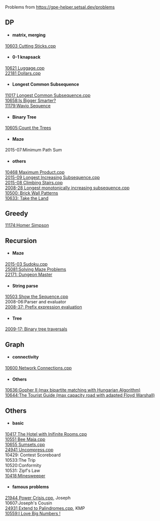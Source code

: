 Problems from https://gpe-helper.setsal.dev/problems

## DP
- #### matrix, merging
[10603 Cutting Sticks.cpp](https://github.com/zzzzz314314/GPE/blob/master/10603%20Cutting%20Sticks.cpp)
- #### 0-1 knapsack
[10621 Luggage.cpp](https://github.com/zzzzz314314/GPE/blob/master/10621%20Luggage.cpp)  
[22181 Dollars.cpp](https://github.com/zzzzz314314/GPE/blob/master/22181%20Dollars.cpp)
- #### Longest Common Subsequence
[11017 Longest Common Subsequence.cpp](https://github.com/zzzzz314314/GPE/blob/master/11017%20Longest%20Common%20Subsequence.cpp)  
[10658:Is Bigger Smarter?](https://github.com/zzzzz314314/GPE/blob/master/10658%20Is%20Bigger%20Smarter.cpp)    
[11179:Wavio Sequence](https://github.com/zzzzz314314/GPE/blob/master/11179%20Wavio%20Sequence.cpp)   
- #### Binary Tree
[10605:Count the Trees](https://github.com/zzzzz314314/GPE/blob/master/10605%20Count%20the%20Trees.cpp)    
- #### Maze  
2015-07:Minimum Path Sum  
- #### others
[10468 Maximum Product.cpp](https://github.com/zzzzz314314/GPE/blob/master/10468%20Maximum%20Product.cpp)  
[2015-09 Longest Increasing Subsequence.cpp](https://github.com/zzzzz314314/GPE/blob/master/2015-09%20Longest%20Increasing%20Subsequence.cpp)  
[2015-08 Climbing Stairs.cpp](https://github.com/zzzzz314314/GPE/blob/master/2015-08%20Climbing%20Stairs.cpp)  
[2008-28 Longest monotonically increasing subsequence.cpp](https://github.com/zzzzz314314/GPE/blob/master/2008-28%20Longest%20monotonically%20increasing%20subsequence.cpp)  
[10500: Brick Wall Patterns](https://github.com/zzzzz314314/GPE/blob/master/10500%20Brick%20Wall%20Patterns.cpp)     
[10633: Take the Land](https://github.com/zzzzz314314/GPE/blob/master/10633%20Take%20the%20land.cpp)  


## Greedy
[11174:Homer Simpson](https://github.com/zzzzz314314/GPE/blob/master/11174%20Homer%20Simpson%20(greedy).cpp)  

## Recursion
- #### Maze
[2015-03 Sudoku.cpp](https://github.com/zzzzz314314/GPE/blob/master/2015-03%20Sudoku.cpp)  
[25081:Solving Maze Problems](https://github.com/zzzzz314314/GPE/blob/master/25081%20Solving%20Maze%20Problems.cpp)  
[22171: Dungeon Master](https://github.com/zzzzz314314/GPE/blob/master/22171%20Dungeon%20Master.cpp)  
- #### String parse
[10503 Show the Sequence.cpp](https://github.com/zzzzz314314/GPE/blob/master/10503%20Show%20the%20Sequence.cpp)  
2008-06:Parser and evaluator  
[2008-37: Prefix expression evaluation](https://github.com/zzzzz314314/GPE/blob/master/2008-37%20Prefix%20expression%20evaluation.cpp)    

- #### Tree
[2009-17: Binary tree traversals](https://github.com/zzzzz314314/GPE/blob/master/2009-17%20Binary%20tree%20traversals.cpp)    

## Graph
- #### connectivity
[10600 Network Connections.cpp](https://github.com/zzzzz314314/GPE/blob/master/10600%20Network%20Connections.cpp)
- #### Others
[10636:Gopher II (max bipartite matching with Hungarian Algorithm)](https://github.com/zzzzz314314/GPE/blob/master/Problem%20A%20Gopher%20II.cpp)  
[10644:The Tourist Guide (max capacity road with adapted Floyd Warshall)](https://github.com/zzzzz314314/GPE/blob/master/10644%20The%20Tourist%20Guide.cpp)  

## Others
- #### basic
[10417 The Hotel with Inifinite Rooms.cpp](https://github.com/zzzzz314314/GPE/blob/master/10417%20The%20Hotel%20with%20Inifinite%20Rooms.cpp)  
[10551 Bee Maja.cpp](https://github.com/zzzzz314314/GPE/blob/master/10551%20Bee%20Maja.cpp)  
[10655 Sumsets.cpp](https://github.com/zzzzz314314/GPE/blob/master/10655%20Sumsets.cpp)  
[24941 Uncompress.cpp](https://github.com/zzzzz314314/GPE/blob/master/24941%20Uncompress.cpp)  
10429: Contest Scoreboard  
10533:The Trip  
10520:Conformity  
10531: Zipf's Law  
[10418:Minesweeper](https://github.com/zzzzz314314/GPE/blob/master/10418%20Minesweeper.cpp)  

- #### famous problems
[21944 Power Crisis.cpp](https://github.com/zzzzz314314/GPE/blob/master/21944%20Power%20Crisis.cpp), Joseph  
10607:Joseph's Cousin  
[24931 Extend to Palindromes.cpp](https://github.com/zzzzz314314/GPE/blob/master/24931%20Extend%20to%20Palindromes.cpp), KMP  
[10559:I Love Big Numbers !](https://github.com/zzzzz314314/GPE/blob/master/10559%20I%20love%20Big%20Numbers.cpp)   
